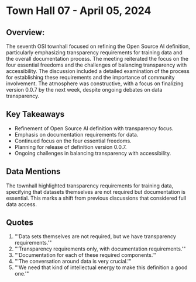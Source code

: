 # Town Hall 07 - April 05, 2024

## Overview:
The seventh OSI townhall focused on refining the Open Source AI definition, particularly emphasizing transparency requirements for training data and the overall documentation process. The meeting reiterated the focus on the four essential freedoms and the challenges of balancing transparency with accessibility. The discussion included a detailed examination of the process for establishing these requirements and the importance of community involvement. The atmosphere was constructive, with a focus on finalizing version 0.0.7 by the next week, despite ongoing debates on data transparency.

## Key Takeaways
- Refinement of Open Source AI definition with transparency focus.
- Emphasis on documentation requirements for data.
- Continued focus on the four essential freedoms.
- Planning for release of definition version 0.0.7.
- Ongoing challenges in balancing transparency with accessibility.

## Data Mentions
The townhall highlighted transparency requirements for training data, specifying that datasets themselves are not required but documentation is essential. This marks a shift from previous discussions that considered full data access.

## Quotes
1. "'Data sets themselves are not required, but we have transparency requirements.'"
2. "'Transparency requirements only, with documentation requirements.'"
3. "'Documentation for each of these required components.'"
4. "'The conversation around data is very crucial.'"
5. "'We need that kind of intellectual energy to make this definition a good one.'"

